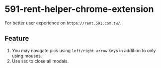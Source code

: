 # 591-rent-helper-chrome-extension
For better user experience on `https://rent.591.com.tw/`.

## Feature
1. You may navigate pics using `left/right arrow` keys in addition to only using mouses.
2. Use `ESC` to close all modals.
